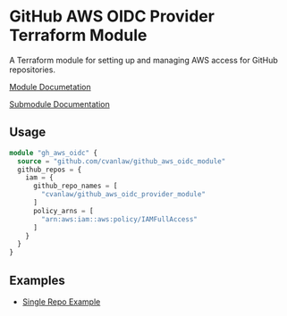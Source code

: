 # GitHub AWS OIDC Provider Terraform Module

A Terraform module for setting up and managing AWS access for GitHub repositories.

[Module Documetation](./src/README.md)

[Submodule Documentation](./src/modules/github_iam_roles/README.md)

## Usage

```terraform
module "gh_aws_oidc" {
  source = "github.com/cvanlaw/github_aws_oidc_module"
  github_repos = {
    iam = {
      github_repo_names = [
        "cvanlaw/github_aws_oidc_provider_module"
      ]
      policy_arns = [
        "arn:aws:iam::aws:policy/IAMFullAccess"
      ]
    }
  }
}
```

## Examples

* [Single Repo Example](./examples/main.tf)